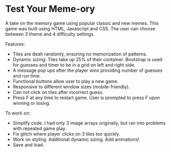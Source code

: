 # Test Your Meme-ory
A take on the memory game using popular classic and new memes. This game was built using HTML, Javascript and CSS. The user can choose between 3 theme and 4 difficulty settings. 

Features:
- Tiles are dealt randomly, ensuring no memorization of patterns. 
- Dynamic sizing: Tiles take up 25% of their container. Bootstrap is used for guesses and timer to be in a grid on left and right side. 
- A message pop ups after the player wins providing number of guesses and run time.
- Functional buttons allow user to play a new game. 
- Responsive to different window sizes (mobile-friendly).
- Can not click on tiles after incorrect guess. 
- Press F at any time to restart game. User is prompted to press F upon winning or losing. 

To work on: 
- Simplify code. I had only 3 image arrays originally, but ran into problems with repeated game play. 
- Fix glitch where player clicks on 3 tiles too quickly. 
- Work on styling. Additional dynamic sizing. Add animations!
- Save and load. 